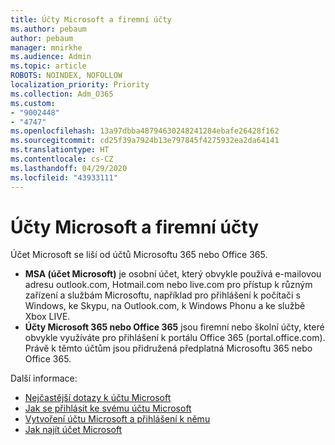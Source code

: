 ```yaml
---
title: Účty Microsoft a firemní účty
ms.author: pebaum
author: pebaum
manager: mnirkhe
ms.audience: Admin
ms.topic: article
ROBOTS: NOINDEX, NOFOLLOW
localization_priority: Priority
ms.collection: Adm_O365
ms.custom:
- "9002448"
- "4747"
ms.openlocfilehash: 13a97dbba48794630248241284ebafe26428f162
ms.sourcegitcommit: cd25f39a7924b13e797845f4275932ea2da64141
ms.translationtype: HT
ms.contentlocale: cs-CZ
ms.lasthandoff: 04/29/2020
ms.locfileid: "43933111"
---
```

# <a name="microsoft-and-business-accounts"></a>Účty Microsoft a firemní účty

Účet Microsoft se liší od účtů Microsoftu 365 nebo Office 365.

- **MSA (účet Microsoft)** je osobní účet, který obvykle používá e-mailovou adresu outlook.com, Hotmail.com nebo live.com pro přístup k různým zařízení a službám Microsoftu, například pro přihlášení k počítači s Windows, ke Skypu, na Outlook.com, k Windows Phonu a ke službě Xbox LIVE.
- **Účty Microsoft 365 nebo Office 365** jsou firemní nebo školní účty, které obvykle využíváte pro přihlášení k portálu Office 365 (portal.office.com). Právě k těmto účtům jsou přidružená předplatná Microsoftu 365 nebo Office 365.

Další informace:

- [Nejčastější dotazy k účtu Microsoft](https://support.microsoft.com/hub/4294457/microsoft-account-help) 
- [Jak se přihlásit ke svému účtu Microsoft](https://support.microsoft.com/help/4028195/microsoft-account-how-to-sign-in)
- [Vytvoření účtu Microsoft a přihlášení k němu](https://account.microsoft.com/account)
- [Jak najít účet Microsoft](https://support.microsoft.com/help/13811/microsoft-account-how-to-find)
